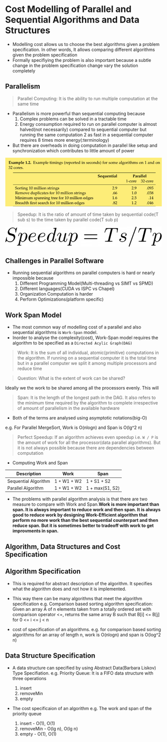 <link rel="stylesheet" type="text/css" media="all" href="../styles/image.css" />

# Cost Modelling of Parallel and Sequential Algorithms and Data Structures
* Modelling cost allows us to choose the best algorithms given a problem specification. In other words, It allows comparing different algorithms given the problem specification
* Formally specifiying the problem is also important because a subtle change in the problem specification change vary the solution completely

## Parallelism
> Parallel Computing: It is the ability to run multiple computation at the same time
* Parallelism is more powerful than sequential computing because 
    1. Complex problems can be solved in a tractable time
    2. Energy consumption required to run on parallel computer is almost halved(not necessarily) compared to sequential computer but running the same computation 2  as fast in a sequential computer requires 8 times more energy(:terminology)
* But there are overheads in doing computation in parallel like setup and synchronization which contributes to little amount of power

![Timings of some Algorithms](./Pictures/timing_of_some_algorithms.png)

> Speedup: It is the ratio of amount of time taken by sequential code(T sub s) to the time taken by parallel code(T sub p)

![Speedup](./Pictures/speedup.png#thumbnail)

## Challenges in Parallel Software
* Running sequential algorithms on parallel computers is hard or nearly impossible because
    1. Different Programming Model(Multi-threading vs SIMT vs SPMD)
    2. Different languages(CUDA vs ISPC vs Chapel)
    3. Organization Computation is harder
    4. Perform Optimizations(platform specific)

## Work Span Model
* The most common way of modelling cost of a parallel and also sequential algorithms is `Work-Span` model.
* Inorder to analyse the complexity(cost), Work-Span model requires the algorithm to be specified as a `Directed Acylic Graph(DAG)`

> Work: It is the sum of all individual, atomic(primitive) computations in the algorithm. If running on a sequential computer it is the total time but in a parallel computer we split it among multiple processors and reduce time

> Question: What is the extent of work can be shared?

Ideally we the work to be shared among all the processors evenly. This will 

> Span: It is the length of the longest path in the DAG. It also refers to the minimum time required by the algorithm to complete irrespective of amount of parallelism in the available hardware

* Both of the terms are analysed using asymptotic notations(big-O)

e.g. For Parallel MergeSort, Work is O(nlogn) and Span is O(lg^2 n)

> Perfect Speedup: If an algorithm achieves even speedup i.e. `W / P` is the amount of work for all the processor(data parallel algorithms). But it is not always possible because there are dependencies between computation

* Computing Work and Span

| Description| Work| Span|
| ------------- | ------------- |--------------|
|Sequential Algorithm | 1 + W1 + W2 | 1 + S1 + S2 |
|Parallel Algorithm | 1 + W1 + W2 | 1 + max(S1, S2)|

* The problems with parallel algorithm analysis is that there are two measure to compare with Work and Span.**Work is more important than span. It is always important to reduce work and then span. It is always good to reduce work by designing Work-Efficient algorithm that perform no more work than the best sequential counterpart and then reduce span. But it is sometimes better to tradeoff with work to get improvments in span.**

## Algorithm, Data Structures and Cost Specification

## Algorithm Specification
* This is required for abstract description of the algorithm. It specifies what the algorithm does and not how it is implemented.

* This way there can be many algorithms that meet the algorithm specification
    e.g. Comparison based sorting algorithm specification: Given an array A of n elements taken from a totally ordered set with comparison operator <=, returns the same array B such that B[i] <= B[j] for 0 <= i <= j < n
* cost of specification of an algorithms.
    e.g. for comparison based sorting algorithms for an array of length n, work is O(nlogn) and span is O(log^2 n)

## Data Structure Specification
* A data structure can specified by using Abstract Data(Barbara Liskov) Type Specifiation. 
    e.g. Priority Queue: It is a FIFO data structure with three operations
    1. insert
    2. removeMin
    3. empty

* The cost specificaion of an algorithm
    e.g. The work and span of the priority queue
    1. insert - O(1), O(1)
    2. removeMin - O(lg n), O(lg n)
    3. empty - O(1), O(1)